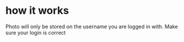 # how it works

Photo will only be stored on the username you are logged in with. Make sure your login is correct
